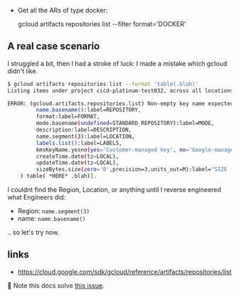 <!-- trying to solve this :) https://github.com/palladius/sakura/issues/7 -->

* Get all the ARs of type docker:

    gcloud artifacts repositories list --filter format='DOCKER'

## A real case scenario

I struggled a bit, then I had a stroke of luck: I made a mistake which gcloud didn't like.

```bash
$ gcloud artifacts repositories list --format 'table(.blah)'
Listing items under project cicd-platinum-test032, across all locations.

ERROR: (gcloud.artifacts.repositories.list) Non-empty key name expected [    table[title="ARTIFACT_REGISTRY"](
         name.basename():label=REPOSITORY,
         format:label=FORMAT,
         mode.basename(undefined=STANDARD_REPOSITORY):label=MODE,
         description:label=DESCRIPTION,
         name.segment(3):label=LOCATION,
         labels.list():label=LABELS,
         kmsKeyName.yesno(yes='Customer-managed key', no='Google-managed key'):label=ENCRYPTION,
         createTime.date(tz=LOCAL),
         updateTime.date(tz=LOCAL),
         sizeBytes.size(zero='0',precision=3,units_out=M):label="SIZE (MB)"
    ) table( *HERE* .blah)].
```

I couldnt find the Region, Location, or anything until I reverse engineered what Engineers did:

* Region: `name.segment(3)`
* name: `name.basename()`

.. so let's try now.


## links

* https://cloud.google.com/sdk/gcloud/reference/artifacts/repositories/list

🌻 Note this docs solve [this issue](https://github.com/palladius/sakura/issues/7).
